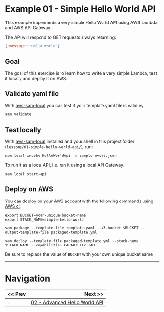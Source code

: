# Example 01 - Simple Hello World API

This example implements a very simple Hello World API using AWS Lambda and AWS API Gateway.

The API will respond to GET requests always returning:

```json
{"message":"Hello World"}
```

## Goal

The goal of this exercise is to learn how to write a very simple Lambda, test it locally and deploy it on AWS.

## Validate yaml file
With [aws-sam-local](https://github.com/awslabs/aws-sam-locall) you can test if your template.yaml file is valid vy

```bash
sam validate
```

## Test locally

With [aws-sam-local](https://github.com/awslabs/aws-sam-locall) installed and your shell in this project folder (`lessons/01-simple-hello-world-api/`), run:

```bash
sam local invoke HelloWorldApi -e sample-event.json
```

To run it as a local API, i.e. run it using a local API Gateway.

```bash
sam local start-api
```

## Deploy on AWS

You can deploy on your AWS account with the following commands using [AWS cli](https://aws.amazon.com/cli/):

```
export BUCKET=your-unique-bucket-name
export STACK_NAME=simple-hello-world

sam package --template-file template.yaml --s3-bucket $BUCKET --output-template-file packaged-template.yml

sam deploy --template-file packaged-template.yml --stack-name $STACK_NAME --capabilities CAPABILITY_IAM
```

Be sure to replace the value of `BUCKET` with your own unique bucket name

---

# Navigation

| << Prev | Next >> |
| :---         |          ---: |
| .   | [02 - Advanced Hello World API](../02-advanced-hello-world-api) |
